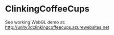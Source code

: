 # ClinkingCoffeeCups

See working WebGL demo at: http://unity3dclinkingcoffeecups.azurewebsites.net
